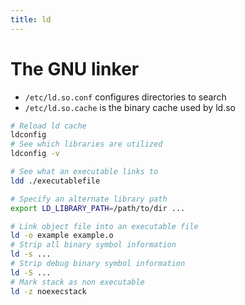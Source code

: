 ```yaml
---
title: ld
---
```


# The GNU linker

* `/etc/ld.so.conf` configures directories to search
* `/etc/ld.so.cache` is the binary cache used by ld.so

```bash
# Reload ld cache
ldconfig
# See which libraries are utilized
ldconfig -v

# See what an executable links to
ldd ./executablefile

# Specify an alternate library path
export LD_LIBRARY_PATH=/path/to/dir ...

# Link object file into an executable file
ld -o example example.o
# Strip all binary symbol information
ld -s ...
# Strip debug binary symbol information
ld -S ...
# Mark stack as non executable
ld -z noexecstack
```
